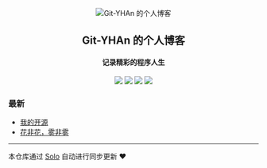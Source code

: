 <p align="center"><img alt="Git-YHAn 的个人博客" src="https://static.b3log.org/images/brand/solo-32.png"></p><h2 align="center">
Git-YHAn 的个人博客
</h2>

<h4 align="center">记录精彩的程序人生</h4>
<p align="center"><a title="Git-YHAn 的个人博客" target="_blank" href="https://github.com/Git-YHAn/solo-blog"><img src="https://img.shields.io/github/last-commit/Git-YHAn/solo-blog.svg?style=flat-square&color=FF9900"></a>
<a title="GitHub repo size in bytes" target="_blank" href="https://github.com/Git-YHAn/solo-blog"><img src="https://img.shields.io/github/repo-size/Git-YHAn/solo-blog.svg?style=flat-square"></a>
<a title="Solo Version" target="_blank" href="https://github.com/b3log/solo/releases"><img src="https://img.shields.io/badge/solo-3.6.7-f1e05a.svg?style=flat-square&color=blueviolet"></a>
<a title="Hits" target="_blank" href="https://github.com/b3log/hits"><img src="https://hits.b3log.org/Git-YHAn/solo-blog.svg"></a></p>

### 最新

* [我的开源](https://www.scuzivn.top/my-github-repos)
* [花非花，雾非雾](https://www.scuzivn.top/articles/2019/07/22/1563785054731.html)



---

本仓库通过 [Solo](https://github.com/b3log/solo) 自动进行同步更新 ❤️ 